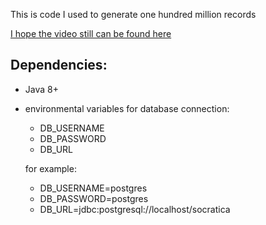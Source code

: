 This is code I used to generate one hundred million records



[I hope the video still can be found here](https://www.youtube.com/watch?v=fsG1XaZEa78 "SQL Index |¦| Indexes in SQL |¦| Database Index")
## Dependencies:
* Java 8+
* environmental variables for database connection:
    * DB_USERNAME
    * DB_PASSWORD
    * DB_URL
    
    for example: 
    * DB_USERNAME=postgres
    * DB_PASSWORD=postgres
    * DB_URL=jdbc:postgresql://localhost/socratica
